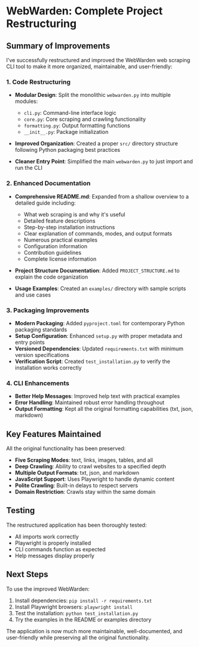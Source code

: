 # WebWarden: Complete Project Restructuring

## Summary of Improvements

I've successfully restructured and improved the WebWarden web scraping CLI tool to make it more organized, maintainable, and user-friendly:

### 1. Code Restructuring

- **Modular Design**: Split the monolithic `webwarden.py` into multiple modules:
  - `cli.py`: Command-line interface logic
  - `core.py`: Core scraping and crawling functionality
  - `formatting.py`: Output formatting functions
  - `__init__.py`: Package initialization

- **Improved Organization**: Created a proper `src/` directory structure following Python packaging best practices

- **Cleaner Entry Point**: Simplified the main `webwarden.py` to just import and run the CLI

### 2. Enhanced Documentation

- **Comprehensive README.md**: Expanded from a shallow overview to a detailed guide including:
  - What web scraping is and why it's useful
  - Detailed feature descriptions
  - Step-by-step installation instructions
  - Clear explanation of commands, modes, and output formats
  - Numerous practical examples
  - Configuration information
  - Contribution guidelines
  - Complete license information

- **Project Structure Documentation**: Added `PROJECT_STRUCTURE.md` to explain the code organization

- **Usage Examples**: Created an `examples/` directory with sample scripts and use cases

### 3. Packaging Improvements

- **Modern Packaging**: Added `pyproject.toml` for contemporary Python packaging standards
- **Setup Configuration**: Enhanced `setup.py` with proper metadata and entry points
- **Versioned Dependencies**: Updated `requirements.txt` with minimum version specifications
- **Verification Script**: Created `test_installation.py` to verify the installation works correctly

### 4. CLI Enhancements

- **Better Help Messages**: Improved help text with practical examples
- **Error Handling**: Maintained robust error handling throughout
- **Output Formatting**: Kept all the original formatting capabilities (txt, json, markdown)

## Key Features Maintained

All the original functionality has been preserved:

- **Five Scraping Modes**: text, links, images, tables, and all
- **Deep Crawling**: Ability to crawl websites to a specified depth
- **Multiple Output Formats**: txt, json, and markdown
- **JavaScript Support**: Uses Playwright to handle dynamic content
- **Polite Crawling**: Built-in delays to respect servers
- **Domain Restriction**: Crawls stay within the same domain

## Testing

The restructured application has been thoroughly tested:
- All imports work correctly
- Playwright is properly installed
- CLI commands function as expected
- Help messages display properly

## Next Steps

To use the improved WebWarden:

1. Install dependencies: `pip install -r requirements.txt`
2. Install Playwright browsers: `playwright install`
3. Test the installation: `python test_installation.py`
4. Try the examples in the README or examples directory

The application is now much more maintainable, well-documented, and user-friendly while preserving all the original functionality.